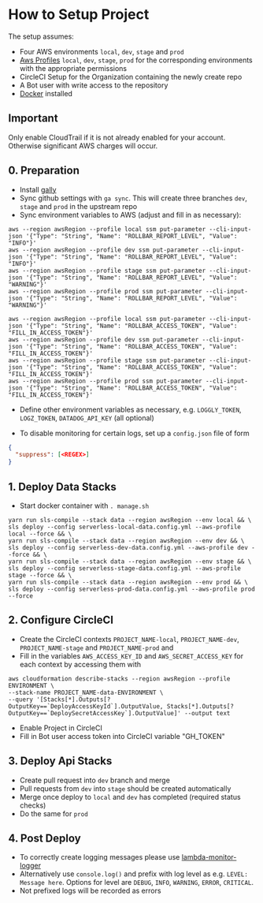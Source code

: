 # How to Setup Project

The setup assumes:

- Four AWS environments `local`, `dev`, `stage` and `prod`
- [Aws Profiles](https://docs.aws.amazon.com/cli/latest/userguide/cli-configure-profiles.html) `local`, `dev`, `stage`, `prod` for the corresponding environments with the appropriate permissions
- CircleCI Setup for the Organization containing the newly create repo
- A Bot user with write access to the repository
- [Docker](https://www.docker.com/) installed

## Important

Only enable CloudTrail if it is not already enabled for your account. Otherwise significant AWS charges will occur.

## 0. Preparation

- Install [gally](https://www.npmjs.com/package/gally)
- Sync github settings with `ga sync`. This will create three branches `dev`, `stage` and `prod` in the upstream repo
- Sync environment variables to AWS (adjust and fill in as necessary):

```shell script
aws --region awsRegion --profile local ssm put-parameter --cli-input-json '{"Type": "String", "Name": "ROLLBAR_REPORT_LEVEL", "Value": "INFO"}'
aws --region awsRegion --profile dev ssm put-parameter --cli-input-json '{"Type": "String", "Name": "ROLLBAR_REPORT_LEVEL", "Value": "INFO"}'
aws --region awsRegion --profile stage ssm put-parameter --cli-input-json '{"Type": "String", "Name": "ROLLBAR_REPORT_LEVEL", "Value": "WARNING"}'
aws --region awsRegion --profile prod ssm put-parameter --cli-input-json '{"Type": "String", "Name": "ROLLBAR_REPORT_LEVEL", "Value": "WARNING"}'

aws --region awsRegion --profile local ssm put-parameter --cli-input-json '{"Type": "String", "Name": "ROLLBAR_ACCESS_TOKEN", "Value": "FILL_IN_ACCESS_TOKEN"}'
aws --region awsRegion --profile dev ssm put-parameter --cli-input-json '{"Type": "String", "Name": "ROLLBAR_ACCESS_TOKEN", "Value": "FILL_IN_ACCESS_TOKEN"}'
aws --region awsRegion --profile stage ssm put-parameter --cli-input-json '{"Type": "String", "Name": "ROLLBAR_ACCESS_TOKEN", "Value": "FILL_IN_ACCESS_TOKEN"}'
aws --region awsRegion --profile prod ssm put-parameter --cli-input-json '{"Type": "String", "Name": "ROLLBAR_ACCESS_TOKEN", "Value": "FILL_IN_ACCESS_TOKEN"}'
```

- Define other environment variables as necessary, e.g. `LOGGLY_TOKEN`, `LOGZ_TOKEN`, `DATADOG_API_KEY` (all optional)

- To disable monitoring for certain logs, set up a `config.json` file of form
```json
{
  "suppress": [<REGEX>]
}
```


## 1. Deploy Data Stacks

- Start docker container with `. manage.sh`

```shell script
yarn run sls-compile --stack data --region awsRegion --env local && \
sls deploy --config serverless-local-data.config.yml --aws-profile local --force && \
yarn run sls-compile --stack data --region awsRegion --env dev && \
sls deploy --config serverless-dev-data.config.yml --aws-profile dev --force && \
yarn run sls-compile --stack data --region awsRegion --env stage && \
sls deploy --config serverless-stage-data.config.yml --aws-profile stage --force && \
yarn run sls-compile --stack data --region awsRegion --env prod && \
sls deploy --config serverless-prod-data.config.yml --aws-profile prod --force
```

## 2. Configure CircleCI

- Create the CircleCI contexts `PROJECT_NAME-local`, `PROJECT_NAME-dev`, `PROJECT_NAME-stage` and `PROJECT_NAME-prod` and
- Fill in the variables `AWS_ACCESS_KEY_ID` and `AWS_SECRET_ACCESS_KEY` for each context by accessing them with

```shell script
aws cloudformation describe-stacks --region awsRegion --profile ENVIRONMENT \
--stack-name PROJECT_NAME-data-ENVIRONMENT \
--query '[Stacks[*].Outputs[?OutputKey==`DeployAccessKeyId`].OutputValue, Stacks[*].Outputs[?OutputKey==`DeploySecretAccessKey`].OutputValue]' --output text
```

- Enable Project in CircleCI
- Fill in Bot user access token into CircleCI variable "GH_TOKEN"

## 3. Deploy Api Stacks

- Create pull request into `dev` branch and merge
- Pull requests from `dev` into `stage` should be created automatically
- Merge once deploy to `local` and `dev` has completed (required status checks)
- Do the same for `prod`

## 4. Post Deploy

- To correctly create logging messages please use [lambda-monitor-logger](https://github.com/blackflux/lambda-monitor-logger)
- Alternatively use `console.log()` and prefix with log level as e.g. `LEVEL: Message here`. Options for level are `DEBUG`, `INFO`, `WARNING`, `ERROR`, `CRITICAL`.
- Not prefixed logs will be recorded as errors
